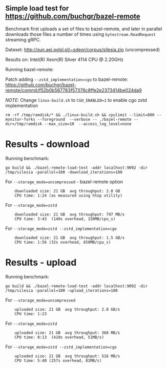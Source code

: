## Simple load test for https://github.com/buchgr/bazel-remote

Benchmark first uploads a set of files to bazel-remote, and later in parallel downloads those files a number of times
using `bytestream.ReadRequest` streaming gRPC.

Dataset: http://sun.aei.polsl.pl/~sdeor/corpus/silesia.zip (uncompressed)

Results on: Intel(R) Xeon(R) Silver 4114 CPU @ 2.20GHz

Running bazel-remote:

Patch adding `--zstd_implementation=cgo` to bazel-remote: https://github.com/buchgr/bazel-remote/commit/f52b0b587783f57376c8ffe2e2373414be024da9

*NOTE*: Change `linux-build.sh` to `CGO_ENABLED=1` to enable cgo zstd implementation


```
rm -rf /tmp/ramdisk/* && ./linux-build.sh && cpulimit --limit=800 --monitor-forks --foreground  --verbose -- ./bazel-remote --dir=/tmp/ramdisk --max_size=10  --access_log_level=none
```

# Results - download

Running benchmark:

```
go build && ./bazel-remote-load-test -addr localhost:9092 -dir /tmp/silesia -parallel=100 -download_iterations=100
```

For `--storage_mode=uncompressed` - bazel-remote option
```
    downloaded size: 21 GB  avg throughput: 2.0 GB
    CPU time: 1:24 (as measured using htop utility)
```

For `--storage_mode=zstd`
```
    downloaded size: 21 GB  avg throughput: 797 MB/s
	CPU time: 3:43  (140s overhead, 150MB/cpu_s)
```

For `--storage_mode=zstd --zstd_implementation=cgo`
```
    downloaded size: 21 GB  avg throughput: 1.5 GB/s
    CPU time: 1:56 (32s overhead, 650MB/cpu_s)
```

# Results - upload

Running benchmark:

```
go build && ./bazel-remote-load-test -addr localhost:9092 -dir /tmp/silesia -parallel=100 -upload_iterations=100
```


For `--storage_mode=uncompressed`
```
    uploaded size: 21 GB  avg throughput: 2.0 GB/s
    CPU time: 1:23
```

For `--storage_mode=zstd`
```
    uploaded size: 21 GB  avg throughput: 368 MB/s
	CPU time: 8:13  (410s overhead, 51MB/s)
```


For `--storage_mode=zstd --zstd_implementation=cgo`
```
    uploaded size: 21 GB  avg throughput: 516 MB/s
    CPU time: 5:40 (257s overhead, 81MB/s)
```
